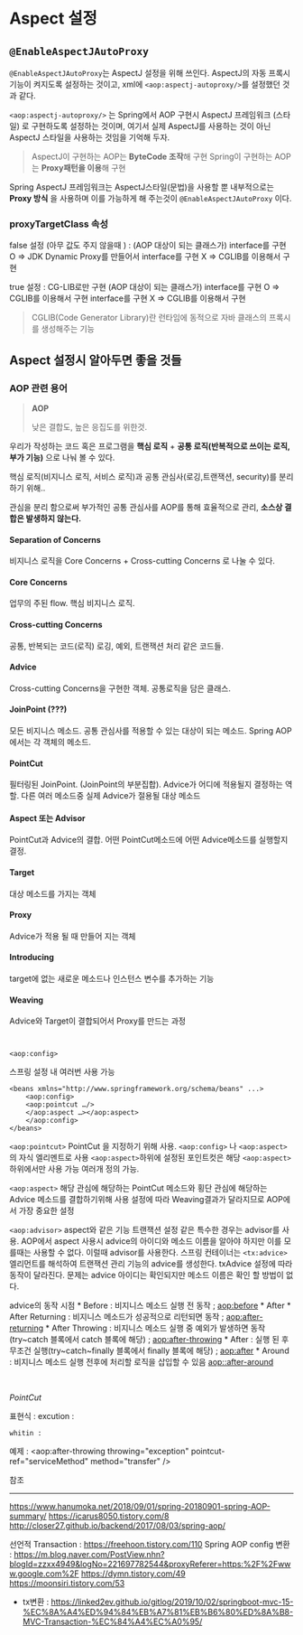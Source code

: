 # Aspect 설정

## `@EnableAspectJAutoProxy`

 `@EnableAspectJAutoProxy`는 AspectJ 설정을 위해 쓰인다. AspectJ의 자동 프록시 기능이 켜지도록 설정하는 것이고, xml에 `<aop:aspectj-autoproxy/>`를 설정했던 것과 같다.

`<aop:aspectj-autoproxy/>` 는 Spring에서 AOP 구현시 AspectJ 프레임워크 (스타일) 로 구현하도록 설정하는 것이며, 여기서 실제 AspectJ를 사용하는 것이 아닌 AspectJ 스타일을 사용하는 것임을 기억해 두자.

> AspectJ이 구현하는 AOP는 **ByteCode 조작**해 구현
> Spring이 구현하는 AOP는 **Proxy패턴을 이용**해 구현 

Spring AspectJ 프레임워크는  AspectJ스타일(문법)을 사용할 뿐 내부적으로는 **Proxy 방식** 을 사용하며 이를 가능하게 해 주는것이 `@EnableAspectJAutoProxy` 이다.

### proxyTargetClass 속성  

false 설정 (아무 값도 주지 않을때 ) : 
(AOP 대상이 되는 클래스가)
	interface를 구현 O => JDK Dynamic Proxy를 만들어서
	interface를 구현 X => CGLIB를 이용해서 구현

true 설정 : CG-LIB로만 구현
(AOP 대상이 되는 클래스가)
	interface를 구현 O => CGLIB를 이용해서 구현
	interface를 구현 X => CGLIB를 이용해서 구현

> CGLIB(Code Generator Library)란
> 런타임에 동적으로 자바 클래스의 프록시를 생성해주는 기능



## Aspect 설정시 알아두면 좋을 것들

### AOP  관련 용어

> **AOP**
>
> 낮은 결합도, 높은 응집도를 위한것.

우리가 작성하는 코드 혹은 프로그램을 **핵심 로직** + **공통 로직(반복적으로 쓰이는 로직, 부가 기능)** 으로 나눠 볼 수 있다.

핵심 로직(비지니스 로직, 서비스 로직)과 공통 관심사(로깅,트랜잭션, security)를 분리하기 위해..

관심을 분리 함으로써 부가적인 공통 관심사를 AOP를 통해 효율적으로 관리, **소스상 결합은 발생하지 않는다.**



#### Separation of Concerns 

비지니스 로직을 Core Concerns + Cross-cutting Concerns 로 나눌 수 있다.

#### Core Concerns
업무의 주된 flow.
핵심 비지니스 로직.

#### Cross-cutting Concerns 
공통, 반복되는 코드(로직)
로깅, 예외, 트랜잭션 처리 같은 코드들.






#### **Advice** 
Cross-cutting Concerns을 구현한 객체. 공통로직을 담은 클래스.

#### JoinPoint (???)
모든 비지니스 메소드. 공통 관심사를 적용할 수 있는 대상이 되는 메소드.
Spring AOP에서는 각 객체의 메소드.

#### **PointCut** 
필터링된 JoinPoint. (JoinPoint의 부분집합). 
Advice가 어디에 적용될지 결정하는 역할. 다른 여러 메소드중 실제 Advice가 절용될 대상 메소드

#### **Aspect** 또는 Advisor
PointCut과 Advice의 결합. 어떤 PointCut메소드에 어떤 Advice메소드를 실행할지 결정.




#### Target 
대상 메소드를 가지는 객체

#### Proxy 
Advice가 적용 될 때 만들어 지는 객체

#### Introducing
target에 없는 새로운 메소드나 인스턴스 변수를 추가하는 기능

#### Weaving
Advice와 Target이 결합되어서 Proxy를 만드는 과정



``` ```

```<aop:config>```

스프링 설정 내 여러번 사용 가능

```
<beans xmlns="http://www.springframework.org/schema/beans" ...>
    <aop:config>
    <aop:pointcut …/>
    </aop:aspect …></aop:aspect>
    </aop:config>
</beans>
```

```<aop:pointcut>```
	PointCut 을 지정하기 위해 사용.
	```<aop:config>``` 나 ```<aop:aspect>``` 의 자식 엘리멘트로 사용
	```<aop:aspect>```하위에 설정된 포인트컷은 해당 ```<aop:aspect>```하위에서만 사용 가능
	여러개 정의 가능.

```<aop:aspect>```
	해당 관심에 해당하는 PointCut 메소드와 횡단 관심에 해당하는 Advice 메소드를 결합하기위해 사용
	설정에 따라 Weaving결과가 달라지므로 AOP에서 가장 중요한 설정

```<aop:advisor>```
	aspect와 같은 기능
	트랜잭션 설정 같은 특수한 경우는 advisor를 사용.
	AOP에서 aspect 사용시 advice의 아이디와 메소드 이름을 알아야 하지만 이를 모를때는 사용할 수 없다.
	이럴때 advisor를 사용한다.
	스프링 컨테이너는 ```<tx:advice>```엘리먼트를 해석하여 트랜잭션 관리 기능의 advice를 생성한다.
	txAdvice 설정에 따라 동작이 달라진다.
	문제는 advice 아이디는 확인되지만 메소드 이름은 확인 할 방법이 없다.


advice의 동작 시점
	* Before : 비지니스 메소드 실행 전 동작 ; <aop:before>
	* After
		* After Returning : 비지니스 메소드가 성공적으로 리턴되면 동작 ; <aop:after-returning>
		* After Throwing : 비지니스 메소드 실행 중 예외가 발생하면 동작(try~catch 블록에서 catch 블록에 해당) ; <aop:after-throwing>
		* After : 실행 된 후 무조건 실행(try~catch~finally 블록에서 finally 블록에 해당) ; <aop:after>
	* Around : 비지니스 메소드 실행 전후에 처리할 로직을 삽입할 수 있음 <aop::after-around>

``` ```
``` ```
``` ```
``` ```
``` ```
``` ```



*PointCut*

표현식 :
	excution : 

	whitin :



예제 :
<aop:after-throwing throwing="exception" pointcut-ref="serviceMethod" method="transfer" />





















참조

----

https://www.hanumoka.net/2018/09/01/spring-20180901-spring-AOP-summary/
https://icarus8050.tistory.com/8
http://closer27.github.io/backend/2017/08/03/spring-aop/

선언적 Transaction : https://freehoon.tistory.com/110
Spring AOP config 변환 : https://m.blog.naver.com/PostView.nhn?blogId=zzxx4949&logNo=221697782544&proxyReferer=https:%2F%2Fwww.google.com%2F
https://dymn.tistory.com/49
https://moonsiri.tistory.com/53

* tx변환 : https://linked2ev.github.io/gitlog/2019/10/02/springboot-mvc-15-%EC%8A%A4%ED%94%84%EB%A7%81%EB%B6%80%ED%8A%B8-MVC-Transaction-%EC%84%A4%EC%A0%95/